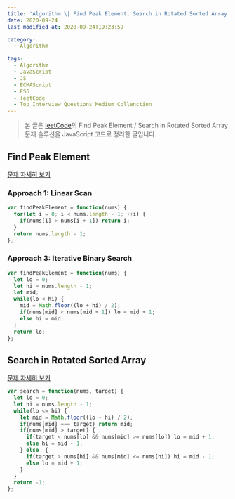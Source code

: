 ```yaml
---
title: 'Algorithm \| Find Peak Element, Search in Rotated Sorted Array'
date: 2020-09-24
last_modified_at: 2020-09-24T19:23:59

category:
  - Algorithm

tags:
  - Algorithm
  - JavaScript
  - JS
  - ECMAScript
  - ES6
  - leetCode
  - Top Interview Questions Medium Collenction
---
```


> 본 글은 [leetCode](https://leetcode.com/explore/interview/card/top-interview-questions-medium/110/sorting-and-searching/)의 Find Peak Element / Search in Rotated Sorted Array 문제 솔루션을 JavaScript 코드로 정리한 글입니다.

## Find Peak Element
[문제 자세히 보기](https://leetcode.com/problems/find-peak-element/)

### Approach 1: Linear Scan
```js
var findPeakElement = function(nums) {
  for(let i = 0; i < nums.length - 1; ++i) {
    if(nums[i] > nums[i + 1]) return i;
  }
  return nums.length - 1;
};
```

### Approach 3: Iterative Binary Search
```js
var findPeakElement = function(nums) {
  let lo = 0;
  let hi = nums.length - 1;
  let mid;
  while(lo < hi) {
    mid = Math.floor((lo + hi) / 2);
    if(nums[mid] < nums[mid + 1]) lo = mid + 1;
    else hi = mid;
  }
  return lo;
};
```



## Search in Rotated Sorted Array
[문제 자세히 보기](https://leetcode.com/problems/search-in-rotated-sorted-array/)

```js
var search = function(nums, target) {
  let lo = 0;
  let hi = nums.length - 1;
  while(lo <= hi) {
    let mid = Math.floor((lo + hi) / 2);
    if(nums[mid] === target) return mid;
    if(nums[mid] > target) {
      if(target < nums[lo] && nums[mid] >= nums[lo]) lo = mid + 1;
      else hi = mid - 1;
    } else  {
      if(target > nums[hi] && nums[mid] <= nums[hi]) hi = mid - 1;
      else lo = mid + 1;
    }
  }
  return -1;
};
```